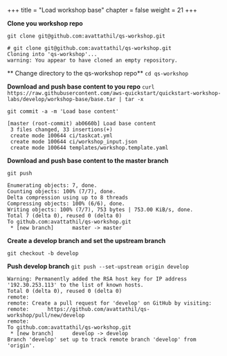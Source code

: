 +++
title = "Load workshop base"
chapter = false
weight = 21
+++

**Clone you workshop repo**

`git clone git@github.com:avattathil/qs-workshop.git`

    # git clone git@github.com:avattathil/qs-workshop.git
    Cloning into 'qs-workshop'...
    warning: You appear to have cloned an empty repository.

** Change directory to the qs-workshop repo**
`cd qs-workshop`

**Download and push base content to you repo**
`curl https://raw.githubusercontent.com/aws-quickstart/quickstart-workshop-labs/develop/workshop-base/base.tar | tar -x`

`git commit -a -m 'Load base content'`

	[master (root-commit) ab0660b] Load base content
 	 3 files changed, 33 insertions(+)
	 create mode 100644 ci/taskcat.yml
	 create mode 100644 ci/workshop_input.json
	 create mode 100644 templates/workshop.template.yaml


**Download and push base content to the master branch**

`git push`

	Enumerating objects: 7, done.
	Counting objects: 100% (7/7), done.
	Delta compression using up to 8 threads
	Compressing objects: 100% (6/6), done.
	Writing objects: 100% (7/7), 753 bytes | 753.00 KiB/s, done.
	Total 7 (delta 0), reused 0 (delta 0)
	To github.com:avattathil/qs-workshop.git
	 * [new branch]      master -> master

**Create a develop branch and set the upstream branch**

`git checkout -b develop`

**Push develop branch**
`git push --set-upstream origin develop`

	Warning: Permanently added the RSA host key for IP address '192.30.253.113' to the list of known hosts.
	Total 0 (delta 0), reused 0 (delta 0)
	remote:
	remote: Create a pull request for 'develop' on GitHub by visiting:
	remote:      https://github.com/avattathil/qs-workshop/pull/new/develop
	remote:
	To github.com:avattathil/qs-workshop.git
	 * [new branch]      develop -> develop
	Branch 'develop' set up to track remote branch 'develop' from 'origin'.


